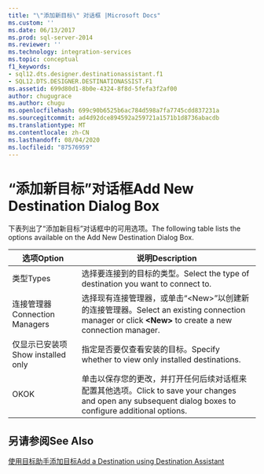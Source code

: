 ```yaml
---
title: "\"添加新目标\" 对话框 |Microsoft Docs"
ms.custom: ''
ms.date: 06/13/2017
ms.prod: sql-server-2014
ms.reviewer: ''
ms.technology: integration-services
ms.topic: conceptual
f1_keywords:
- sql12.dts.designer.destinationassistant.f1
- SQL12.DTS.DESIGNER.DESTINATIONASSIST.F1
ms.assetid: 699d80d1-8b0e-4324-8f8d-5fefa3f2af00
author: chugugrace
ms.author: chugu
ms.openlocfilehash: 699c90b6525b6ac784d598a7fa7745cdd837231a
ms.sourcegitcommit: ad4d92dce894592a259721a1571b1d8736abacdb
ms.translationtype: MT
ms.contentlocale: zh-CN
ms.lasthandoff: 08/04/2020
ms.locfileid: "87576959"
---
```

# <a name="add-new-destination-dialog-box"></a><span data-ttu-id="4065e-102">“添加新目标”对话框</span><span class="sxs-lookup"><span data-stu-id="4065e-102">Add New Destination Dialog Box</span></span>
  <span data-ttu-id="4065e-103">下表列出了“添加新目标”对话框中的可用选项。</span><span class="sxs-lookup"><span data-stu-id="4065e-103">The following table lists the options available on the Add New Destination Dialog Box.</span></span>  
  
|<span data-ttu-id="4065e-104">选项</span><span class="sxs-lookup"><span data-stu-id="4065e-104">Option</span></span>|<span data-ttu-id="4065e-105">说明</span><span class="sxs-lookup"><span data-stu-id="4065e-105">Description</span></span>|  
|------------|-----------------|  
|<span data-ttu-id="4065e-106">类型</span><span class="sxs-lookup"><span data-stu-id="4065e-106">Types</span></span>|<span data-ttu-id="4065e-107">选择要连接到的目标的类型。</span><span class="sxs-lookup"><span data-stu-id="4065e-107">Select the type of destination you want to connect to.</span></span>|  
|<span data-ttu-id="4065e-108">连接管理器</span><span class="sxs-lookup"><span data-stu-id="4065e-108">Connection Managers</span></span>|<span data-ttu-id="4065e-109">选择现有连接管理器，或单击“\<New>”以创建新的连接管理器。</span><span class="sxs-lookup"><span data-stu-id="4065e-109">Select an existing connection manager or click **\<New>** to create a new connection manager.</span></span>|  
|<span data-ttu-id="4065e-110">仅显示已安装项</span><span class="sxs-lookup"><span data-stu-id="4065e-110">Show installed only</span></span>|<span data-ttu-id="4065e-111">指定是否要仅查看安装的目标。</span><span class="sxs-lookup"><span data-stu-id="4065e-111">Specify whether to view only installed destinations.</span></span>|  
|<span data-ttu-id="4065e-112">OK</span><span class="sxs-lookup"><span data-stu-id="4065e-112">OK</span></span>|<span data-ttu-id="4065e-113">单击以保存您的更改，并打开任何后续对话框来配置其他选项。</span><span class="sxs-lookup"><span data-stu-id="4065e-113">Click to save your changes and open any subsequent dialog boxes to configure additional options.</span></span>|  
  
## <a name="see-also"></a><span data-ttu-id="4065e-114">另请参阅</span><span class="sxs-lookup"><span data-stu-id="4065e-114">See Also</span></span>  
 [<span data-ttu-id="4065e-115">使用目标助手添加目标</span><span class="sxs-lookup"><span data-stu-id="4065e-115">Add a Destination using Destination Assistant</span></span>](data-flow/destination-assistant.md)  
  
  
